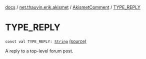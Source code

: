 [docs](../../index.md) / [net.thauvin.erik.akismet](../index.md) / [AkismetComment](index.md) / [TYPE_REPLY](./-t-y-p-e_-r-e-p-l-y.md)

# TYPE_REPLY

`const val TYPE_REPLY: `[`String`](https://kotlinlang.org/api/latest/jvm/stdlib/kotlin/-string/index.html) [(source)](https://github.com/ethauvin/akismet-kotlin/tree/master/src/main/kotlin/net/thauvin/erik/akismet/AkismetComment.kt#L69)

A reply to a top-level forum post.

